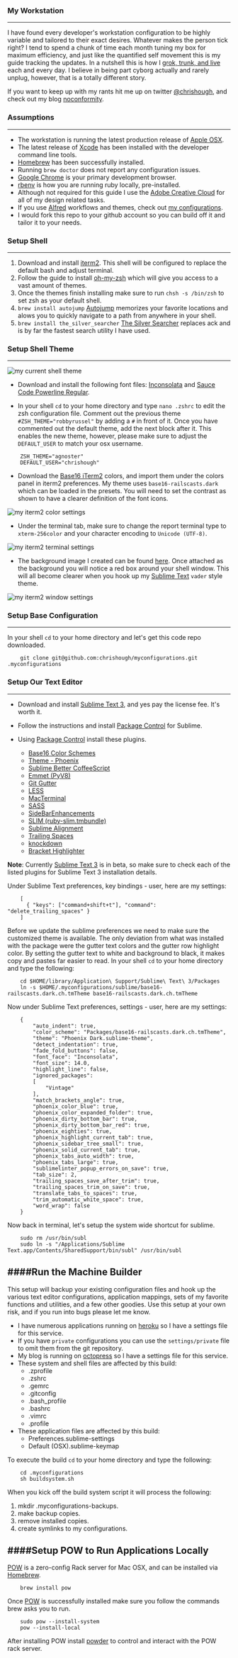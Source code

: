 ### My Workstation
----
I have found every developer's workstation configuration to be highly variable and tailored to their exact desires.  Whatever makes the person tick right?  I tend to spend a chunk of time each month tuning my box for maximum efficiency, and just like the quantified self movement this is my guide tracking the updates.  In a nutshell this is how I [grok, trunk, and live](href="http://www.youtube.com/watch?v=Qi_AAqi0RZM) each and every day. I believe in being part cyborg actually and rarely unplug, however, that is a totally different story.

If you want to keep up with my rants hit me up on twitter [@chrishough](http://twitter.com/chrishough), and check out my blog [noconformity](http://noconformity.com).

### Assumptions
----
* The workstation is running the latest production release of [Apple OSX](http://www.apple.com/osx/).
* The latest release of [Xcode](https://developer.apple.com/xcode/) has been installed with the developer command line tools.
* [Homebrew](http://brew.sh/) has been successfully installed.
* Running ```brew doctor``` does not report any configuration issues.
* [Google Chrome](http://www.google.com/chrome) is your primary development browser.
* [rbenv](https://github.com/sstephenson/rbenv) is how you are running ruby locally, pre-installed.
* Although not required for this guide I use the [Adobe Creative Cloud](http://www.adobe.com/) for all of my design related tasks.
* If you use [Alfred](http://www.alfredapp.com/) workflows and themes, check out [my configurations](https://github.com/chrishough/myconfigurations/tree/master/alfredapp).
* I would fork this repo to your github account so you can build off it and tailor it to your needs.


### Setup Shell
----
1. Download and install [iterm2](http://www.iterm2.com).  This shell will be configured to replace the default bash and adjust terminal.
2. Follow the guide to install [oh-my-zsh](https://github.com/robbyrussell/oh-my-zsh) which will give you access to a vast amount of themes.
3. Once the themes finish installing make sure to run ```chsh -s /bin/zsh``` to set zsh as your default shell.
4. ```brew install autojump``` [Autojump](https://github.com/joelthelion/autojump) memorizes your favorite locations and alows you to quickly navigate to a path from anywhere in your shell.
5. ```brew install the_silver_searcher``` [The Silver Searcher](https://github.com/ggreer/the_silver_searcher) replaces ack and is by far the fastest search utility I have used.


### Setup Shell Theme
----
![my current shell theme](https://github.com/chrishough/myconfigurations/raw/master/assets/settings/shellThemeExample.png)

* Download and install the following font files: [Inconsolata](http://levien.com/type/myfonts/inconsolata.html) and [Sauce Code Powerline Regular](https://github.com/Lokaltog/powerline-fonts).

* In your shell ```cd``` to your home directory and type ```nano .zshrc``` to edit the zsh configuration file. Comment out the previous theme ```#ZSH_THEME="robbyrussel"``` by adding a ```#``` in front of it. Once you have commented out the default theme, add the next block after it.  This enables the new theme, however, please make sure to adjust the ```DEFAULT_USER``` to match your osx username.

```
	ZSH_THEME="agnoster"
	DEFAULT_USER="chrishough"
```

* Download the [Base16 iTerm2](https://github.com/chriskempson/base16-iterm2) colors, and import them under the colors panel in iterm2 preferences. My theme uses ```base16-railscasts.dark``` which can be loaded in the presets.  You will need to set the contrast as shown to have a clearer definition of the font icons.

![my iterm2 color settings](https://github.com/chrishough/myconfigurations/raw/master/assets/settings/shellThemeItermColorsExample.png)

* Under the terminal tab, make sure to change the report terminal type to ```xterm-256color``` and your character encoding to ```Unicode (UTF-8)```.

![my iterm2 terminal settings](https://github.com/chrishough/myconfigurations/raw/master/assets/settings/shellThemeItermTerminalExample.png)

* The background image I created can be found [here](https://github.com/chrishough/myconfigurations/raw/master/assets/terminal/Terminal.png).  Once attached as the background you will notice a red box around your shell window.  This will all become clearer when you hook up my [Sublime Text](http://www.sublimetext.com/3) ```vader``` style theme.

![my iterm2 window settings](https://github.com/chrishough/myconfigurations/raw/master/assets/settings/shellThemeItermWindowExample.png)


### Setup Base Configuration
----
In your shell ```cd``` to your home directory and let's get this code repo downloaded.

```
	git clone git@github.com:chrishough/myconfigurations.git .myconfigurations
```

### Setup Our Text Editor
----
* Download and install [Sublime Text 3](http://www.sublimetext.com/3), and yes pay the license fee. It's worth it.
* Follow the instructions and install [Package Control](https://sublime.wbond.net/installation) for Sublime.
* Using [Package Control](https://sublime.wbond.net/installation) install these plugins.

	* [Base16 Color Schemes](https://github.com/chriskempson/base16-textmate)
	* [Theme - Phoenix](https://github.com/netatoo/phoenix-theme)
	* [Sublime Better CoffeeScript](https://github.com/aponxi/sublime-better-coffeescript)
	* [Emmet (PyV8)](https://github.com/sergeche/emmet-sublime)
	* [Git Gutter](https://github.com/jisaacks/GitGutter)
	* [LESS](https://github.com/danro/less-sublime)
	* [MacTerminal](https://github.com/afterdesign/MacTerminal)
	* [SASS](https://github.com/nathos/sass-textmate-bundle/)
	* [SideBarEnhancements](https://github.com/titoBouzout/SideBarEnhancements/)
	* [SLIM (ruby-slim.tmbundle)](https://github.com/slim-template/ruby-slim.tmbundle)
	* [Sublime Alignment](http://wbond.net/sublime_packages/alignment)
	* [Trailing Spaces](https://github.com/SublimeText/trailingspaces)
	* [knockdown](https://github.com/aziz/knockdown)
	* [Bracket Highlighter](https://github.com/facelessuser/BracketHighlighter/tree/BH2ST3)

**Note**: Currently [Sublime Text 3](http://www.sublimetext.com/3) is in beta, so make sure to check each of the listed plugins for Sublime Text 3 installation details.

Under Sublime Text preferences, key bindings - user, here are my settings:

```
	[
	  { "keys": ["command+shift+t"], "command": "delete_trailing_spaces" }
	]
```

Before we update the sublime preferences we need to make sure the customized theme is available. The only deviation from what was installed with the package were the gutter text colors and the gutter row highlight color.  By setting the gutter text to white and background to black, it makes copy and pastes far easier to read. In your shell ```cd``` to your home directory and type the following:


```
	cd $HOME/library/Application\ Support/Sublime\ Text\ 3/Packages
	ln -s $HOME/.myconfigurations/sublime/base16-railscasts.dark.ch.tmTheme base16-railscasts.dark.ch.tmTheme
```


Now under Sublime Text preferences, settings - user, here are my settings:

```
	{
		"auto_indent": true,
		"color_scheme": "Packages/base16-railscasts.dark.ch.tmTheme",
		"theme": "Phoenix Dark.sublime-theme",
		"detect_indentation": true,
		"fade_fold_buttons": false,
		"font_face": "Inconsolata",
		"font_size": 14.0,
		"highlight_line": false,
		"ignored_packages":
		[
			"Vintage"
		],
		"match_brackets_angle": true,
		"phoenix_color_blue": true,
		"phoenix_color_expanded_folder": true,
		"phoenix_dirty_bottom_bar": true,
		"phoenix_dirty_bottom_bar_red": true,
		"phoenix_eighties": true,
		"phoenix_highlight_current_tab": true,
		"phoenix_sidebar_tree_small": true,
		"phoenix_solid_current_tab": true,
		"phoenix_tabs_auto_width": true,
		"phoenix_tabs_large": true,
		"sublimelinter_popup_errors_on_save": true,
		"tab_size": 2,
		"trailing_spaces_save_after_trim": true,
		"trailing_spaces_trim_on_save": true,
		"translate_tabs_to_spaces": true,
		"trim_automatic_white_space": true,
		"word_wrap": false
	}
```

Now back in terminal, let's setup the system wide shortcut for sublime.

```
	sudo rm /usr/bin/subl
	sudo ln -s "/Applications/Sublime Text.app/Contents/SharedSupport/bin/subl" /usr/bin/subl
```

####Run the Machine Builder
----

This setup will backup your existing configuration files and hook up the various text editor configurations,
application mappings, sets of my favorite functions and utilities, and a few other goodies.  Use this setup
at your own risk, and if you run into bugs please let me know.

* I have numerous applications running on [heroku](https://www.heroku.com) so I have a settings file for this service.
* If you have ```private``` configurations you can use the ```settings/private``` file to omit them from the git repository.
* My blog is running on [octopress](http://octopress.org/) so I have a settings file for this service.
* These system and shell files are affected by this build:
  * .zprofile
  * .zshrc
  * .gemrc
  * .gitconfig
  * .bash_profile
  * .bashrc
  * .vimrc
  * .profile
* These application files are affected by this build:
  * Preferences.sublime-settings
  * Default (OSX).sublime-keymap

To execute the build ```cd``` to your home directory and type the following:


```
	cd .myconfigurations
	sh buildsystem.sh
```

When you kick off the build system script it will process the following:

1. mkdir .myconfigurations-backups.
2. make backup copies.
3. remove installed copies.
4. create symlinks to my configurations.

####Setup POW to Run Applications Locally
----
[POW](http://pow.cx/) is a zero-config Rack server for Mac OSX, and can be installed via [Homebrew](http://brew.sh/).

```
	brew install pow	
```

Once [POW](http://pow.cx/) is successfully installed make sure you follow the commands brew asks you to run.

```
	sudo pow --install-system
	pow --install-local
```

After installing POW install [powder](https://github.com/Rodreegez/powder) to control and interact with the POW rack server.


